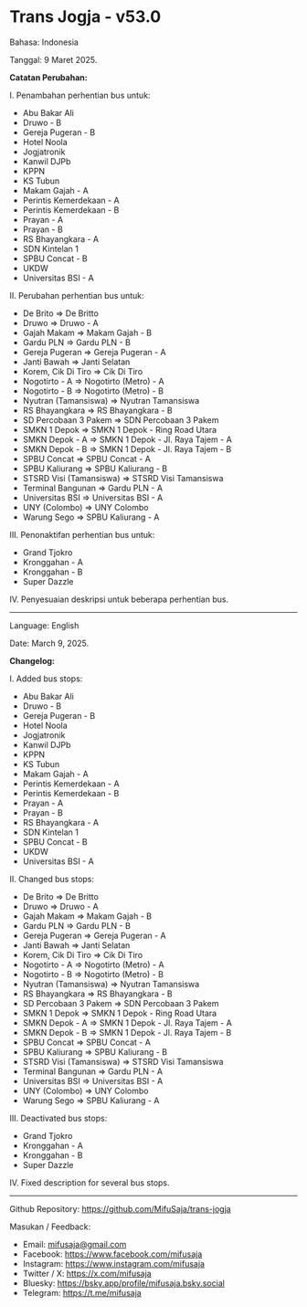 # Trans Jogja - v53.0

Bahasa: Indonesia

Tanggal: 9 Maret 2025.

__Catatan Perubahan:__

I. Penambahan perhentian bus untuk:
* Abu Bakar Ali
* Druwo - B
* Gereja Pugeran - B
* Hotel Noola
* Jogjatronik
* Kanwil DJPb
* KPPN
* KS Tubun
* Makam Gajah - A
* Perintis Kemerdekaan - A
* Perintis Kemerdekaan - B
* Prayan - A
* Prayan - B
* RS Bhayangkara - A
* SDN Kintelan 1
* SPBU Concat - B
* UKDW
* Universitas BSI - A

II. Perubahan perhentian bus untuk:
* De Brito => De Britto
* Druwo => Druwo - A
* Gajah Makam => Makam Gajah - B
* Gardu PLN => Gardu PLN - B
* Gereja Pugeran => Gereja Pugeran - A
* Janti Bawah => Janti Selatan
* Korem, Cik Di Tiro => Cik Di Tiro
* Nogotirto - A => Nogotirto (Metro) - A
* Nogotirto - B => Nogotirto (Metro) - B
* Nyutran (Tamansiswa) => Nyutran Tamansiswa
* RS Bhayangkara => RS Bhayangkara - B
* SD Percobaan 3 Pakem => SDN Percobaan 3 Pakem
* SMKN 1 Depok => SMKN 1 Depok - Ring Road Utara
* SMKN Depok - A => SMKN 1 Depok - Jl. Raya Tajem - A
* SMKN Depok - B => SMKN 1 Depok - Jl. Raya Tajem - B
* SPBU Concat => SPBU Concat - A
* SPBU Kaliurang => SPBU Kaliurang - B
* STSRD Visi (Tamansiswa) => STSRD Visi Tamansiswa
* Terminal Bangunan => Gardu PLN - A
* Universitas BSI => Universitas BSI - A
* UNY (Colombo) => UNY Colombo
* Warung Sego => SPBU Kaliurang - A

III. Penonaktifan perhentian bus untuk:
* Grand Tjokro
* Kronggahan - A
* Kronggahan - B
* Super Dazzle

IV. Penyesuaian deskripsi untuk beberapa perhentian bus.

--------------------------------------------------------------

Language: English

Date: March 9, 2025.

__Changelog:__

I. Added bus stops:
* Abu Bakar Ali
* Druwo - B
* Gereja Pugeran - B
* Hotel Noola
* Jogjatronik
* Kanwil DJPb
* KPPN
* KS Tubun
* Makam Gajah - A
* Perintis Kemerdekaan - A
* Perintis Kemerdekaan - B
* Prayan - A
* Prayan - B
* RS Bhayangkara - A
* SDN Kintelan 1
* SPBU Concat - B
* UKDW
* Universitas BSI - A

II. Changed bus stops:
* De Brito => De Britto
* Druwo => Druwo - A
* Gajah Makam => Makam Gajah - B
* Gardu PLN => Gardu PLN - B
* Gereja Pugeran => Gereja Pugeran - A
* Janti Bawah => Janti Selatan
* Korem, Cik Di Tiro => Cik Di Tiro
* Nogotirto - A => Nogotirto (Metro) - A
* Nogotirto - B => Nogotirto (Metro) - B
* Nyutran (Tamansiswa) => Nyutran Tamansiswa
* RS Bhayangkara => RS Bhayangkara - B
* SD Percobaan 3 Pakem => SDN Percobaan 3 Pakem
* SMKN 1 Depok => SMKN 1 Depok - Ring Road Utara
* SMKN Depok - A => SMKN 1 Depok - Jl. Raya Tajem - A
* SMKN Depok - B => SMKN 1 Depok - Jl. Raya Tajem - B
* SPBU Concat => SPBU Concat - A
* SPBU Kaliurang => SPBU Kaliurang - B
* STSRD Visi (Tamansiswa) => STSRD Visi Tamansiswa
* Terminal Bangunan => Gardu PLN - A
* Universitas BSI => Universitas BSI - A
* UNY (Colombo) => UNY Colombo
* Warung Sego => SPBU Kaliurang - A

III. Deactivated bus stops:
* Grand Tjokro
* Kronggahan - A
* Kronggahan - B
* Super Dazzle

IV. Fixed description for several bus stops.

--------------------------------------------------------------

Github Repository: https://github.com/MifuSaja/trans-jogja

Masukan / Feedback: 
- Email: mifusaja@gmail.com
- Facebook: https://www.facebook.com/mifusaja
- Instagram: https://www.instagram.com/mifusaja
- Twitter / X: https://x.com/mifusaja
- Bluesky: https://bsky.app/profile/mifusaja.bsky.social
- Telegram: https://t.me/mifusaja